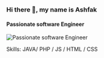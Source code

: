 ### Hi there 👋, my name is Ashfak
#### Passionate software Engineer
![Passionate software Engineer](https://cxl.com/wp-content/uploads/2018/09/coding-language.jpg)

Skills: JAVA/ PHP / JS / HTML / CSS
